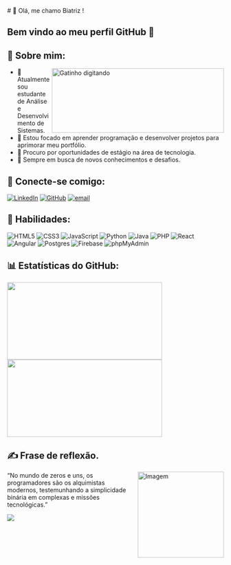 \# 👋 Olá, me chamo Biatriz ! 

##  Bem vindo ao meu perfil GitHub 👋 

## 💫 Sobre mim:
<img height="150" width="400" src="https://gifs.eco.br/wp-content/uploads/2022/02/gifs-do-gatinho-digitando-42.gif" alt="Gatinho digitando" align="right" >


- 🔭 Atualmente sou estudante de Análise e Desenvolvimento de Sistemas.<br>
- 🌱 Estou focado em aprender programação e desenvolver projetos para aprimorar meu portfólio.<br>
- 💼 Procuro por oportunidades de estágio na área de tecnologia. <br>
- 🧠 Sempre em busca de novos conhecimentos e desafios.


## 💬 Conecte-se comigo:
[![LinkedIn](https://img.shields.io/badge/LinkedIn-ec63a1?style=for-the-badge&logo=linkedin&logoColor=fff)](https://www.linkedin.com/in/biatriz-meirelles-70729b1a0/)
[![GitHub](https://img.shields.io/badge/GitHub-ec63a1?style=for-the-badge&logo=github&logoColor=fff)](https://github.com/DurezahGeek)
[![email](https://img.shields.io/badge/email-ec63a1?style=for-the-badge&logo=email&logoColor=fff)](mailto:biatriz.gomeirelles.lg1123@gmail.com)

## 🌸 Habilidades:
![HTML5](https://img.shields.io/badge/HTML5-ec63a1?style=for-the-badge&logo=html5&logoColor=fff)
![CSS3](https://img.shields.io/badge/CSS3-ec63a1?style=for-the-badge&logo=css3&logoColor=fff)
![JavaScript](https://img.shields.io/badge/JavaScript-ec63a1?style=for-the-badge&logo=javascript&logoColor=fff)
![Python](https://img.shields.io/badge/Python-ec63a1?style=for-the-badge&logo=python&logoColor=fff)
![Java](https://img.shields.io/badge/Java-ec63a1?style=for-the-badge&logo=java&logoColor=fff)
![PHP](https://img.shields.io/badge/PHP-ec63a1?style=for-the-badge&logo=php&logoColor=fff)
![React](https://img.shields.io/badge/React-ec63a1?style=for-the-badge&logo=react&logoColor=fff)
![Angular](https://img.shields.io/badge/Angular-ec63a1?style=for-the-badge&logo=angular&logoColor=fff)
![Postgres](https://img.shields.io/badge/Postgres-ec63a1?style=for-the-badge&logo=postgresql&logoColor=fff)
![Firebase](https://img.shields.io/badge/Firebase-ec63a1?style=for-the-badge&logo=firebase&logoColor=fff)
![phpMyAdmin](https://img.shields.io/badge/phpMyAdmin-ec63a1?style=for-the-badge&logo=phpmyadmin&logoColor=fff)

## 📊 Estatísticas do GitHub:
<div>
<img height="180em" width="360em" src="https://github-readme-stats.vercel.app/api?username=DurezahGeek&theme=transparent&bg_color=ec63a1&border_color=fff&show_icons=true&icon_color=fff&title_color=fff&text_color=FFF&height=120"/>
<img height="180em" img width="360em" src="https://github-readme-stats-git-masterrstaa-rickstaa.vercel.app/api/top-langs/?username=DurezahGeek&layout=compact&bg_color=ec63a1&border_color=fff&title_color=fff&text_color=FFF&height=120"/>
</div>

## ✍️ Frase de reflexão.
<img height="200" src="https://media.tenor.com/C4lCxC3_IgAAAAAi/%E5%BF%99%E3%81%97%E3%81%84-%E4%BB%95%E4%BA%8B.gif" alt="Imagem" align="right" >
“No mundo de zeros e uns, os programadores são os alquimistas modernos, testemunhando a simplicidade binária em complexas e missões tecnológicas.”
 
[![](https://visitcount.itsvg.in/api?id=DurezahGeek&icon=0&color=0)](https://visitcount.itsvg.in)

<!-- Proudly created with GPRM ( https://gprm.itsvg.in ) -->
